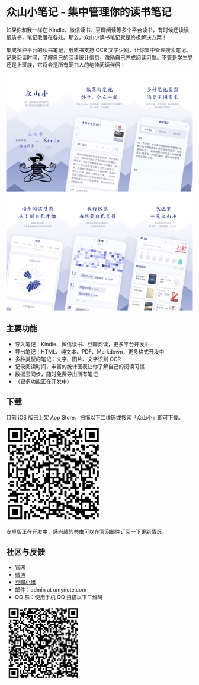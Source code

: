 # 众山小笔记 - 集中管理你的读书笔记

如果你和我一样在 Kindle、微信读书、豆瓣阅读等多个平台读书，有时候还读读纸质书，笔记散落在各处。那么，众山小读书笔记就是终极解决方案！

集成多种平台的读书笔记，纸质书支持 OCR 文字识别，让你集中管理搜索笔记。记录阅读时间，了解自己的阅读统计信息，激励自己养成阅读习惯。不管是学生党还是上班族，它将会是所有爱书人的绝佳阅读伴侣！

![](./img/info1.png)
![](./img/info2.png)

## 主要功能

- 导入笔记：Kindle、微信读书、豆瓣阅读，更多平台开发中
- 导出笔记：HTML、纯文本、PDF、Markdown，更多格式开发中
- 多种类型的笔记：文字、图片、文字识别 OCR
- 记录阅读时间，丰富的统计图表让你了解自己的阅读习惯
- 数据云同步，随时免费导出所有笔记
- （更多功能正在开发中）

## 下载

目前 iOS 版已上架 App Store，扫描以下二维码或搜索「众山小」即可下载。

![](./img/appstore.png)

安卓版正在开发中，感兴趣的书虫可以在[官网](https://omynote.com)邮件订阅一下更新情况。

## 社区与反馈

- [官网](https://omynote.com)
- [微博](https://weibo.com/u/6512831598)
- [豆瓣小组](https://www.douban.com/group/708424/)
- 邮件：admin at omynote.com
- QQ 群：使用手机 QQ 扫描以下二维码

![](./img/qq.png)
